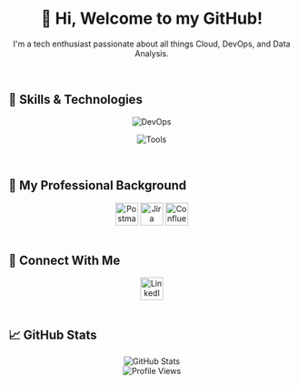 <div align="center">
  
<h1>👋 Hi, Welcome to my GitHub!</h1>

</div>

<p align="center">
I'm a tech enthusiast passionate about all things Cloud, DevOps, and Data Analysis.
</p>

<br>

<h2>🧰 Skills & Technologies</h2>

<div align="center">

<!-- DevOps Skills -->
![DevOps](https://skillicons.dev/icons?i=aws,terraform,docker,kubernetes,bash,linux)

<!-- Tools -->
![Tools](https://skillicons.dev/icons?i=git,github,vscode)

</div>

<br>

<h2>💼 My Professional Background</h2>

<div align="center">

<!-- BA & Agile Tools -->
<img src="https://cdn.jsdelivr.net/gh/devicons/devicon/icons/postman/postman-original.svg" width="40" alt="Postman" />
<img src="https://cdn.worldvectorlogo.com/logos/jira-1.svg" width="40" alt="Jira" />
<img src="https://wac-cdn.atlassian.com/assets/img/favicons/atlassian/favicon.png" width="40" alt="Confluence" />

</div>


<br>

<h2>🔗 Connect With Me</h2>

<div align="center">
  <a href="https://www.linkedin.com/in/ousainou-joof-63420515a/">
  <img src="https://cdn.jsdelivr.net/gh/devicons/devicon/icons/linkedin/linkedin-original.svg" width="40" alt="LinkedIn"/>
</a>

</div>

<br>

<h2>📈 GitHub Stats</h2>

<div align="center">

![GitHub Stats](https://github-readme-stats.vercel.app/api?username=OusainouJ&show_icons=true&count_private=true&include_all_commits=true&theme=default)
<br>
![Profile Views](https://komarev.com/ghpvc/?username=OusainouJ&style=flat-square)

</div>


